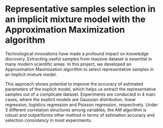 # Representative samples selection in an implicit mixture model with the Approximation Maximization algorithm

Technological innovations have made a profound impact on knowledge discovery. Extracting useful samples from massive dataset is essential in many modern
scientific areas. In this project, we developed an Approximation Maximization algorithm to select representative samples in an implicit mixture model. 

This approach shows potential to improve the accuracy of estimated parameters of the explicit model, which helps us extract the representative samples out of a complicate
dataset. Experiments are conducted in 4 main cases, where the explicit models are Gaussian distribution, linear regression, logistics regression and Poisson regression, respectively. Under 3 different correlation structures among variables, the AM algorithm is robust and outperforms other method in terms of estimation accuracy and selection
consistency in most experiments.

